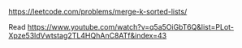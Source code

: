 https://leetcode.com/problems/merge-k-sorted-lists/  
  
Read https://www.youtube.com/watch?v=q5a5OiGbT6Q&list=PLot-Xpze53ldVwtstag2TL4HQhAnC8ATf&index=43